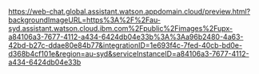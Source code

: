https://web-chat.global.assistant.watson.appdomain.cloud/preview.html?backgroundImageURL=https%3A%2F%2Fau-syd.assistant.watson.cloud.ibm.com%2Fpublic%2Fimages%2Fupx-a84106a3-7677-4112-a434-6424db04e33b%3A%3Aa96b2480-4a63-42bd-b27c-ddae80e84b77&integrationID=1e693f4c-7fed-40cb-bd0e-d368b4cf101e&region=au-syd&serviceInstanceID=a84106a3-7677-4112-a434-6424db04e33b
